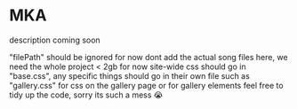 # MKA

description coming soon


"filePath" should be ignored for now
dont add the actual song files here, we need the whole project < 2gb for now
site-wide css should go in "base.css", any specific things should go in their own file such as "gallery.css" for css on the gallery page or for gallery elements
feel free to tidy up the code, sorry its such a mess 😭
